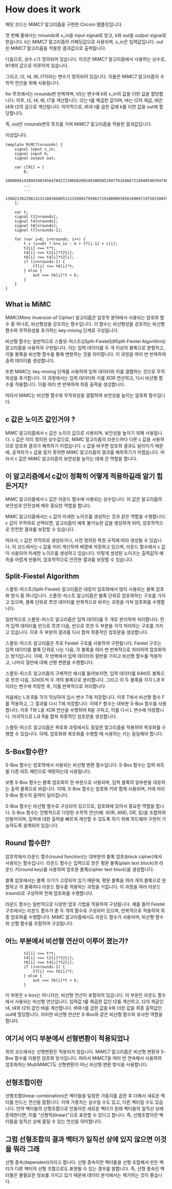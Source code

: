 # How does it work

해당 코드는 MiMC7 알고리즘을 구현한 Circom 템플릿입니다.

첫 번째 줄에서는 nrounds와 x_in을 input signal로 받고, k와 out을 output signal로 받습니다. k는 MiMC7 알고리즘의 키패딩값으로 사용되며, x_in은 입력값입니다. out은 MiMC7 알고리즘을 적용한 결과값으로 출력됩니다.

다음으로, 상수 c가 정의되어 있습니다. 이것은 MiMC7 알고리즘에서 사용하는 상수로, 91개의 값으로 이루어져 있습니다.

그리고, t2, t4, t6, t7이라는 변수가 정의되어 있습니다. 이들은 MiMC7 알고리즘의 수학적 연산을 위해 사용됩니다.

for 루프에서는 nrounds번 반복하며, t라는 변수에 k와 x_in의 값을 더한 값을 할당합니다. 이후, t2, t4, t6, t7을 계산합니다. t2는 t를 제곱한 값이며, t4는 t2의 제곱, t6은 t4와 t2의 곱으로 계산됩니다. 마지막으로, t6과 t를 곱한 값에 k를 더한 값을 out에 할당합니다.

즉, out은 nrounds번의 루프를 거쳐 MiMC7 알고리즘을 적용한 결과값입니다.

이상입니다.
```
template MiMC7(nrounds) {
    signal input x_in;
    signal input k;
    signal output out;

    var c[91] = [
        0,
        20888961410941983456478427210666206549300505294776164667214940546594746570981,
        ...
        ...
        13602139229813231349386885113156901793661719180900395818909719758150455500533
    ];

    var t;
    signal t2[nrounds];
    signal t4[nrounds];
    signal t6[nrounds];
    signal t7[nrounds-1];

    for (var i=0; i<nrounds; i++) {
        t = (i==0) ? k+x_in : k + t7[i-1] + c[i];
        t2[i] <== t*t;
        t4[i] <== t2[i]*t2[i];
        t6[i] <== t4[i]*t2[i];
        if (i<nrounds-1) {
            t7[i] <== t6[i]*t;
        } else {
            out <== t6[i]*t + k;
        }
    }
}
```
## What is MiMC
MiMC(Mimc Inversion of Cipher) 알고리즘은 암호학 분야에서 사용되는 암호화 함수 중 하나로, 비선형성을 강조하는 함수입니다. 이 함수는 비선형성을 강조하는 비선형 함수와 무작위성을 추가하는 key-mixing 단계로 구성됩니다.

비선형 함수는 일반적으로 스플릿-피스트([Split-Fiestel](#Split-Fiestel Algorithm)) 알고리즘을 사용하여 구현됩니다. 이는 입력 데이터를 두 개 이상의 블록으로 분할하고, 이들 블록을 비선형 함수를 통해 변환하는 것을 의미합니다. 이 과정을 여러 번 반복하여 출력 데이터를 생성합니다.

또한 MiMC는 key-mixing 단계를 사용하여 입력 데이터와 키를 결합하는 것으로 무작위성을 추가합니다. 이 과정에서는 입력 데이터와 키를 XOR 연산하고, 다시 비선형 함수를 적용합니다. 이를 여러 번 반복하여 최종 출력을 생성합니다.

따라서 MiMC는 비선형 함수와 무작위성을 결합하여 보안성을 높이는 암호화 함수입니다.

## c 값은 노이즈 값인거야 ?

MiMC 알고리즘에서 c 값은 노이즈 값으로 사용되며, 보안성을 높이기 위해 사용됩니다. c 값은 미리 정의된 상수값으로, MiMC 알고리즘의 라운드마다 다른 c 값을 사용하므로 암호화 결과가 예측하기 어렵습니다. c 값을 바꾸면 암호화 결과도 달라지기 때문에, 공격자가 c 값을 알지 못하면 MiMC 알고리즘의 결과를 예측하기가 어렵습니다. 따라서 c 값은 MiMC 알고리즘의 보안성을 높이는 데에 큰 역할을 합니다.

## 이 알고리즘에서 c값이 정확히 어떻게 적용하길래 알기 힘든거지?

MiMC 알고리즘에서 c 값은 라운드 함수에 사용되는 상수입니다. 이 값은 알고리즘의 보안성과 안전성에 매우 중요한 역할을 합니다.

MiMC 알고리즘에서는 c 값이 미세한 노이즈를 생성하는 것과 같은 역할을 수행합니다. c 값이 무작위로 선택되면, 알고리즘이 예측 불가능한 값을 생성하게 되어, 암호학적으로 안전한 결과를 보장할 수 있습니다.

따라서, c 값은 무작위로 생성되거나, 사전 정의된 특정 규칙에 따라 생성될 수 있습니다. 이 코드에서는 c 값을 미리 계산하여 배열에 저장하고 있으며, 라운드 함수에서 c 값이 사용되어 미세한 노이즈를 생성하고 있습니다. 이렇게 생성된 노이즈는 출력값의 예측을 어렵게 만들어, 암호학적으로 안전한 결과를 보장할 수 있습니다.

## Split-Fiestel Algorithm 

스플릿-피스트(Split-Fiestel) 알고리즘은 대칭키 암호화에서 많이 사용되는 블록 암호화 방식 중 하나입니다. 스플릿-피스트 알고리즘은 블록 단위로 암호화하는 구조를 가지고 있으며, 블록 단위로 쪼갠 데이터를 반복적으로 바꾸는 과정을 거쳐 암호화를 수행합니다.

일반적으로 스플릿-피스트 알고리즘은 입력 데이터를 두 개로 분리하여 처리합니다. 먼저 입력 데이터를 반으로 쪼갠 다음, 반으로 쪼갠 두 부분을 각각 처리하는 구조를 가지고 있습니다. 이후 두 부분의 결과를 다시 합쳐 최종적인 암호문을 생성합니다.

스플릿-피스트 알고리즘은 주로 Feistel 구조를 사용하여 구현됩니다. Feistel 구조는 입력 데이터를 블록 단위로 나눈 다음, 각 블록을 여러 번 반복적으로 처리하여 암호화하는 방식입니다. 이때, 각 반복에서 입력 데이터의 절반을 가지고 비선형 함수를 적용하고, 나머지 절반에 대해 선형 변환을 수행합니다.

스플릿-피스트 알고리즘의 구체적인 예시를 들어보자면, 입력 데이터를 64비트 블록으로 쪼갠 다음, 32비트씩 두 개의 블록으로 분리합니다. 그리고 이 두 블록을 각각 L과 R이라는 변수에 저장한 후, 이를 반복적으로 처리합니다.

처음에는 L과 R을 각각 믹싱하여 임시 변수 T에 저장합니다. 이후 T에서 비선형 함수 F를 적용하고, 그 결과를 다시 T에 저장합니다. 이때 F 함수는 대부분 S-Box 함수를 사용합니다. 이후 T와 L을 XOR 연산을 수행하여 R을 구하고, 이를 다시 L 변수에 저장합니다. 마지막으로 L과 R을 합쳐 최종적인 암호문을 생성합니다.

스플릿-피스트 알고리즘은 복호화 과정에서도 동일한 알고리즘을 적용하여 복호화를 수행할 수 있습니다. 이때, 암호화와 복호화를 수행할 때 사용하는 키는 동일해야 합니다.

## S-Box함수란?

S-Box 함수는 암호학에서 사용되는 비선형 변환 함수입니다. S-Box 함수는 입력 비트를 다른 비트 패턴으로 매핑하는데 사용됩니다.

보통 S-Box 함수는 블록 암호화의 한 부분으로 사용되며, 입력 블록의 일부분을 대응하는 출력 블록으로 바꿉니다. 이때, S-Box 함수는 암호화 키와 함께 사용되며, 키에 따라 S-Box 함수의 출력이 달라집니다.

S-Box 함수는 비선형 함수로 구성되어 있으므로, 암호화에 있어서 중요한 역할을 합니다. S-Box 함수는 전형적으로 다양한 수학적 연산(예: XOR, AND, OR, 등)을 조합하여 만들어지며, 입력에 대한 출력을 빠르게 계산할 수 있도록 하기 위해 하드웨어 구현이 가능하도록 설계되어 있습니다.

## Round 함수란?
암호학에서 라운드 함수(round function)는 대부분의 블록 암호(block cipher)에서 사용되는 함수입니다. 라운드 함수는 입력으로 받은 평문 블록(plain text block)과 라운드 키(round key)를 사용하여 암호문 블록(cipher text block)을 생성합니다.

블록 암호에서는 블록 크기가 고정되어 있기 때문에, 평문 블록을 여러 개의 블록으로 분할하고 각 블록마다 라운드 함수를 적용하는 과정을 거칩니다. 이 과정을 여러 라운드(round)로 구성하여 전체 암호화를 수행합니다.

라운드 함수는 일반적으로 다양한 암호 기법을 적용하여 구성됩니다. 예를 들어 Feistel 구조에서는 라운드 함수가 총 두 개의 함수로 구성되어 있으며, 반복적으로 적용하여 최종 암호화를 수행합니다. MiMC 알고리즘에서도 라운드 함수가 사용되며, 비선형 함수와 선형 함수를 조합하여 구성됩니다.

## 어느 부분에서 비선형 연산이 이루어 졌는가?
```
        t2[i] <== t*t;
        t4[i] <== t2[i]*t2[i];
        t6[i] <== t4[i]*t2[i];
        if (i<nrounds-1) {
            t7[i] <== t6[i]*t;
        } else {
            out <== t6[i]*t + k;
        }
```
이 부분은 s-box는 아니지만, 비선형 연산이 포함되어 있습니다. 이 부분은 라운드 함수에서 사용되는 비선형 연산입니다. 입력값 t를 제곱한 값인 t2를 계산하고, t2의 제곱인 t4, t4와 t2의 곱인 t6을 계산합니다. t6와 t를 곱한 값을 k와 더한 값을 최종 출력값인 out에 할당합니다. 이러한 비선형 연산은 S-Box와 같은 비선형 함수와 유사한 역할을 합니다.

## 여기서 어디 부분에서 선형변환이 적용되었나
위의 코드에서는 선형변환은 적용되지 않습니다. MiMC7 알고리즘은 비선형 변환과 S-Box 함수를 이용한 암호화 방식입니다. 따라서 MiMC7을 여러 번 연속해서 사용하여 암호화하는 MultiMiMC7도 선형변환이 아닌 비선형 변환 방식을 사용합니다.

## 선형조합이란

선형조합(linear combination)은 벡터들을 일정한 가중치를 곱한 후 더해서 새로운 벡터를 만드는 연산을 말합니다. 이때 가중치는 실수일 수도 있고, 다른 벡터일 수도 있습니다. 만약 벡터들의 선형조합으로 만들어진 새로운 벡터가 원래 벡터들의 일직선 상에 존재한다면, 이를 "선형적(linear)"으로 표현할 수 있다고 합니다. 즉, 선형조합이란 벡터들을 일직선 상에 올릴 수 있는 연산을 의미합니다.

## 그럼 선형조합의 결과 백터가 일직선 상에 있지 않으면 이것을 뭐라 그래 

선형 종속(dependent)이라고 합니다. 선형 종속이란 벡터들을 선형 조합해서 만든 벡터가 다른 벡터의 선형 조합으로도 표현될 수 있는 경우를 말합니다. 즉, 선형 종속인 벡터들은 불필요한 정보를 가지고 있기 때문에 데이터 분석에서는 제거하는 것이 좋습니다.
